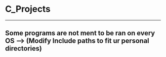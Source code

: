 # C_Projects
--------------------------------------------------
Some programs are not ment to be ran on every OS --> (Modify Include paths to fit ur personal directories)
--------------------------------------------------
